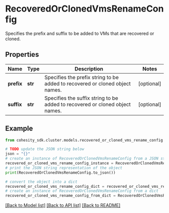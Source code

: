 # RecoveredOrClonedVmsRenameConfig

Specifies the prefix and suffix to be added to VMs that are recovered or cloned.

## Properties

Name | Type | Description | Notes
------------ | ------------- | ------------- | -------------
**prefix** | **str** | Specifies the prefix string to be added to recovered or cloned object names. | [optional] 
**suffix** | **str** | Specifies the suffix string to be added to recovered or cloned object names. | [optional] 

## Example

```python
from cohesity_sdk.cluster.models.recovered_or_cloned_vms_rename_config import RecoveredOrClonedVmsRenameConfig

# TODO update the JSON string below
json = "{}"
# create an instance of RecoveredOrClonedVmsRenameConfig from a JSON string
recovered_or_cloned_vms_rename_config_instance = RecoveredOrClonedVmsRenameConfig.from_json(json)
# print the JSON string representation of the object
print(RecoveredOrClonedVmsRenameConfig.to_json())

# convert the object into a dict
recovered_or_cloned_vms_rename_config_dict = recovered_or_cloned_vms_rename_config_instance.to_dict()
# create an instance of RecoveredOrClonedVmsRenameConfig from a dict
recovered_or_cloned_vms_rename_config_from_dict = RecoveredOrClonedVmsRenameConfig.from_dict(recovered_or_cloned_vms_rename_config_dict)
```
[[Back to Model list]](../README.md#documentation-for-models) [[Back to API list]](../README.md#documentation-for-api-endpoints) [[Back to README]](../README.md)


